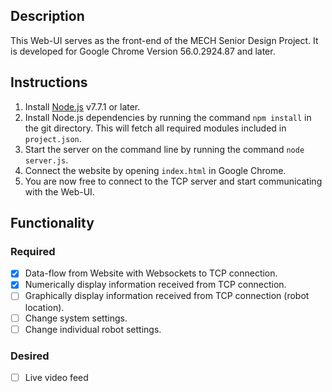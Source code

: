 ## Description

This Web-UI serves as the front-end of the MECH Senior Design Project.
It is developed for Google Chrome Version 56.0.2924.87 and later. 

## Instructions

1. Install [Node.js](https://nodejs.org/en/download/current/) v7.7.1 or later.
2. Install Node.js dependencies by running the command `npm install` in the git directory.
This will fetch all required modules included in `project.json`.
3. Start the server on the command line by running the command `node server.js`.
4. Connect the website by opening `index.html` in Google Chrome.
5. You are now free to connect to the TCP server and start communicating with the Web-UI.

## Functionality

### Required
- [x] Data-flow from Website with Websockets to TCP connection.
- [x] Numerically display information received from TCP connection.
- [ ] Graphically display information received from TCP connection (robot location).
- [ ] Change system settings.
- [ ] Change individual robot settings.

### Desired
- [ ] Live video feed
